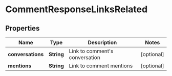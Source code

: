 

# CommentResponseLinksRelated


## Properties

| Name | Type | Description | Notes |
|------------ | ------------- | ------------- | -------------|
|**conversations** | **String** | Link to comment&#39;s conversation |  [optional] |
|**mentions** | **String** | Link to comment mentions |  [optional] |



